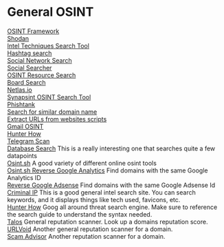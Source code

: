 # General OSINT

[OSINT Framework](https://osintframework.com/) \
[Shodan](https://www.shodan.io/) \
[Intel Techniques Search Tool](https://inteltechniques.com/tools/index.html) \
[Hashtag search](https://www.hashatit.com/) \
[Social Network Search](https://usersearch.org/) \
[Social Searcher](https://www.social-searcher.com/) \
[OSINT Resource Search](https://www.toddington.com/resources/free-osint-resources-open-source-intelligence-search-tools-research-tools-online-investigation/) \
[Board Search](https://boardreader.com/) \
[Netlas.io](https://netlas.io/) \
[Synapsint OSINT Search Tool](https://synapsint.com/) \
[Phishtank](https://www.phishtank.com/) \
[Search for similar domain name](https://dnstwister.report/) \
[Extract URLs from websites scripts](https://www.bulkdachecker.com/url-extractor/) \
[Gmail OSINT](https://gmail-osint.activetk.jp/) \
[Hunter How](https://hunter.how/) \
[Telegram Scan](https://tgscan.xyz/) \
[Database Search](https://search.0t.rocks/) This is a really interesting one that searches quite a few datapoints \
[Osint.sh](https://osint.sh/) A good variety of different online osint tools \
[Osint.sh Reverse Google Analytics](https://osint.sh/analytics/) Find domains with the same Google Analytics ID \
[Reverse Google Adsense](https://osint.sh/adsense/) Find domains with the same Google Adsense Id \
[Criminal IP](https://www.criminalip.io) This is a good general intel search site. You can search keywords, and it displays things like tech used, favicons, etc. \
[Hunter How](https://hunter.how) Goog all around threat search engine. Make sure to reference the search guide to understand the syntax needed. \
[Talos](https://talosintelligence.com/) General reputation scanner. Look up a domains reputation score. \
[URLVoid](https://www.urlvoid.com/) Another general reputation scanner for a domain. \
[Scam Advisor](https://www.scamadviser.com/) Another reputation scanner for a domain. 
